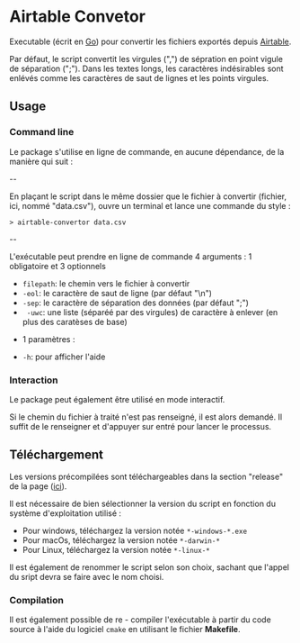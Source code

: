 # Airtable Convetor

Executable (écrit en [Go](https://golang.org/)) pour convertir les fichiers exportés depuis [Airtable](https://airtable.com/).

Par défaut, le script convertit les virgules (",") de sépration en point vigule de séparation (";"). Dans les textes longs, les caractères indésirables sont enlévés comme les caractères de saut de lignes et les points virgules. 

## Usage
### Command line

Le package s'utilise en ligne de commande, en aucune dépendance, de la manière qui suit :

--

En plaçant le script dans le même dossier que le fichier à convertir (fichier, ici, nommé "data.csv"), ouvre un terminal et lance une commande du style : 

```shell
> airtable-convertor data.csv
```
--

L'exécutable peut prendre en ligne de commande 4 arguments : 1 obligatoire et 3 optionnels

- ``` filepath ```: le chemin vers le fichier à convertir
- ``` -eol ```: le caractère de saut de ligne (par défaut "\n")
- ``` -sep ```: le caractère de séparation des données (par défaut ";")
- ``` -uwc```: une liste (séparéé par des virgules) de caractère à enlever (en plus des caratèses de base)

+ 1 paramètres :

- ``` -h ```: pour afficher l'aide

### Interaction

Le package peut également être utilisé en mode interactif.

Si le chemin du fichier à traité n'est pas renseigné, il est alors demandé. Il suffit de le renseigner et d'appuyer sur entré pour lancer le processus.

## Téléchargement

Les versions précompilées sont téléchargeables dans la section "release" de la page ([ici](https://github.com/AmauryG13/airtable-convertor/releases)).

Il est nécessaire de bien sélectionner la version du script en fonction du système d'exploitation utilisé :
- Pour windows, téléchargez la version notée ```*-windows-*.exe```
- Pour macOs, téléchargez la version notée ```*-darwin-* ```
- Pour Linux, téléchargez la version notée ```*-linux-*```

Il est également de renommer le script selon son choix, sachant que l'appel du sript devra se faire avec le nom choisi.

### Compilation

Il est également possible de re - compiler l'exécutable à partir du code source à l'aide du logiciel ```cmake``` en utilisant le fichier __Makefile__.